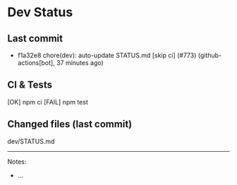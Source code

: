 # Dev Status

## Last commit
- f1a32e8 chore(dev): auto-update STATUS.md [skip ci] (#773) (github-actions[bot], 37 minutes ago)
## CI & Tests
[OK] npm ci
[FAIL] npm test

## Changed files (last commit)
dev/STATUS.md

---
Notes:
- ...
